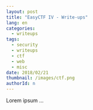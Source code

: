 ```yaml
---
layout: post
title: "EasyCTF IV - Write-ups"
lang: en
categories:
  - writeups
tags:
  - security
  - writeups
  - ctf
  - web
  - misc
date: 2018/02/21
thumbnail: /images/ctf.png
authorId: n
---
```

Lorem ipsum ...
